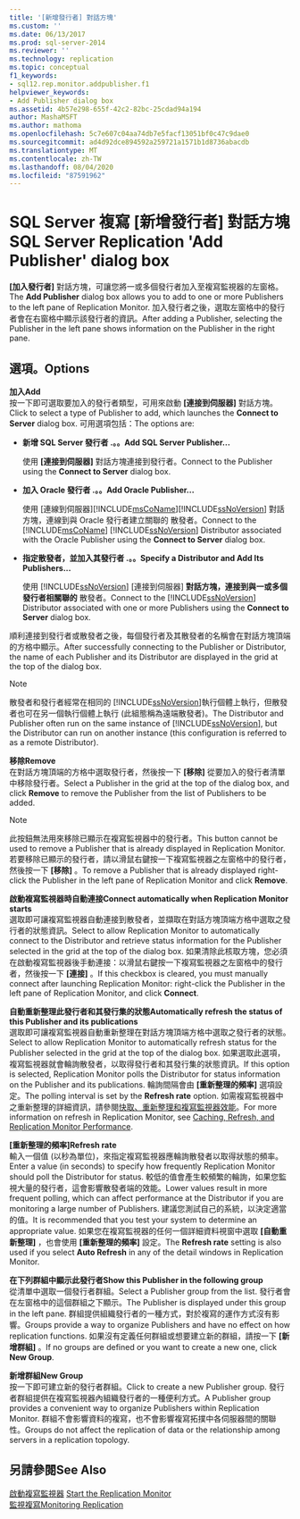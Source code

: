 ```yaml
---
title: '[新增發行者] 對話方塊'
ms.custom: ''
ms.date: 06/13/2017
ms.prod: sql-server-2014
ms.reviewer: ''
ms.technology: replication
ms.topic: conceptual
f1_keywords:
- sql12.rep.monitor.addpublisher.f1
helpviewer_keywords:
- Add Publisher dialog box
ms.assetid: 4b57e298-655f-42c2-82bc-25cdad94a194
author: MashaMSFT
ms.author: mathoma
ms.openlocfilehash: 5c7e607c04aa74db7e5facf13051bf0c47c9dae0
ms.sourcegitcommit: ad4d92dce894592a259721a1571b1d8736abacdb
ms.translationtype: MT
ms.contentlocale: zh-TW
ms.lasthandoff: 08/04/2020
ms.locfileid: "87591962"
---
```

# <a name="sql-server-replication-add-publisher-dialog-box"></a><span data-ttu-id="70bec-102">SQL Server 複寫 [新增發行者] 對話方塊</span><span class="sxs-lookup"><span data-stu-id="70bec-102">SQL Server Replication 'Add Publisher' dialog box</span></span> 
  <span data-ttu-id="70bec-103">**[加入發行者]** 對話方塊，可讓您將一或多個發行者加入至複寫監視器的左窗格。</span><span class="sxs-lookup"><span data-stu-id="70bec-103">The **Add Publisher** dialog box allows you to add to one or more Publishers to the left pane of Replication Monitor.</span></span> <span data-ttu-id="70bec-104">加入發行者之後，選取左窗格中的發行者會在右窗格中顯示該發行者的資訊。</span><span class="sxs-lookup"><span data-stu-id="70bec-104">After adding a Publisher, selecting the Publisher in the left pane shows information on the Publisher in the right pane.</span></span>  
  
## <a name="options"></a><span data-ttu-id="70bec-105">選項。</span><span class="sxs-lookup"><span data-stu-id="70bec-105">Options</span></span>  
 <span data-ttu-id="70bec-106">**加入**</span><span class="sxs-lookup"><span data-stu-id="70bec-106">**Add**</span></span>  
 <span data-ttu-id="70bec-107">按一下即可選取要加入的發行者類型，可用來啟動 **[連接到伺服器]** 對話方塊。</span><span class="sxs-lookup"><span data-stu-id="70bec-107">Click to select a type of Publisher to add, which launches the **Connect to Server** dialog box.</span></span> <span data-ttu-id="70bec-108">可用選項包括：</span><span class="sxs-lookup"><span data-stu-id="70bec-108">The options are:</span></span>  
  
-   <span data-ttu-id="70bec-109">**新增 SQL Server 發行者 .。。**</span><span class="sxs-lookup"><span data-stu-id="70bec-109">**Add SQL Server Publisher...**</span></span>  
  
     <span data-ttu-id="70bec-110">使用 **[連接到伺服器]** 對話方塊連接到發行者。</span><span class="sxs-lookup"><span data-stu-id="70bec-110">Connect to the Publisher using the **Connect to Server** dialog box.</span></span>  
  
-   <span data-ttu-id="70bec-111">**加入 Oracle 發行者 .。。**</span><span class="sxs-lookup"><span data-stu-id="70bec-111">**Add Oracle Publisher...**</span></span>  
  
     <span data-ttu-id="70bec-112">使用 [連線到伺服器][!INCLUDE[msCoName](../../includes/msconame-md.md)][!INCLUDE[ssNoVersion](../../includes/ssnoversion-md.md)] 對話方塊，連線到與 Oracle 發行者建立關聯的   散發者。</span><span class="sxs-lookup"><span data-stu-id="70bec-112">Connect to the [!INCLUDE[msCoName](../../includes/msconame-md.md)] [!INCLUDE[ssNoVersion](../../includes/ssnoversion-md.md)] Distributor associated with the Oracle Publisher using the **Connect to Server** dialog box.</span></span>  
  
-   <span data-ttu-id="70bec-113">**指定散發者，並加入其發行者 .。。**</span><span class="sxs-lookup"><span data-stu-id="70bec-113">**Specify a Distributor and Add Its Publishers...**</span></span>  
  
     <span data-ttu-id="70bec-114">使用 [!INCLUDE[ssNoVersion](../../includes/ssnoversion-md.md)] [連接到伺服器] **對話方塊，連接到與一或多個發行者相關聯的** 散發者。</span><span class="sxs-lookup"><span data-stu-id="70bec-114">Connect to the [!INCLUDE[ssNoVersion](../../includes/ssnoversion-md.md)] Distributor associated with one or more Publishers using the **Connect to Server** dialog box.</span></span>  
  
 <span data-ttu-id="70bec-115">順利連接到發行者或散發者之後，每個發行者及其散發者的名稱會在對話方塊頂端的方格中顯示。</span><span class="sxs-lookup"><span data-stu-id="70bec-115">After successfully connecting to the Publisher or Distributor, the name of each Publisher and its Distributor are displayed in the grid at the top of the dialog box.</span></span>  
  
> [!NOTE]  
>  <span data-ttu-id="70bec-116">散發者和發行者經常在相同的 [!INCLUDE[ssNoVersion](../../includes/ssnoversion-md.md)]執行個體上執行，但散發者也可在另一個執行個體上執行 (此組態稱為遠端散發者)。</span><span class="sxs-lookup"><span data-stu-id="70bec-116">The Distributor and Publisher often run on the same instance of [!INCLUDE[ssNoVersion](../../includes/ssnoversion-md.md)], but the Distributor can run on another instance (this configuration is referred to as a remote Distributor).</span></span>  
  
 <span data-ttu-id="70bec-117">**移除**</span><span class="sxs-lookup"><span data-stu-id="70bec-117">**Remove**</span></span>  
 <span data-ttu-id="70bec-118">在對話方塊頂端的方格中選取發行者，然後按一下 **[移除]** 從要加入的發行者清單中移除發行者。</span><span class="sxs-lookup"><span data-stu-id="70bec-118">Select a Publisher in the grid at the top of the dialog box, and click **Remove** to remove the Publisher from the list of Publishers to be added.</span></span>  
  
> [!NOTE]  
>  <span data-ttu-id="70bec-119">此按鈕無法用來移除已顯示在複寫監視器中的發行者。</span><span class="sxs-lookup"><span data-stu-id="70bec-119">This button cannot be used to remove a Publisher that is already displayed in Replication Monitor.</span></span> <span data-ttu-id="70bec-120">若要移除已顯示的發行者，請以滑鼠右鍵按一下複寫監視器之左窗格中的發行者，然後按一下 **[移除]** 。</span><span class="sxs-lookup"><span data-stu-id="70bec-120">To remove a Publisher that is already displayed right-click the Publisher in the left pane of Replication Monitor and click **Remove**.</span></span>  
  
 <span data-ttu-id="70bec-121">**啟動複寫監視器時自動連接**</span><span class="sxs-lookup"><span data-stu-id="70bec-121">**Connect automatically when Replication Monitor starts**</span></span>  
 <span data-ttu-id="70bec-122">選取即可讓複寫監視器自動連接到散發者，並擷取在對話方塊頂端方格中選取之發行者的狀態資訊。</span><span class="sxs-lookup"><span data-stu-id="70bec-122">Select to allow Replication Monitor to automatically connect to the Distributor and retrieve status information for the Publisher selected in the grid at the top of the dialog box.</span></span> <span data-ttu-id="70bec-123">如果清除此核取方塊，您必須在啟動複寫監視器後手動連接：以滑鼠右鍵按一下複寫監視器之左窗格中的發行者，然後按一下 **[連接]** 。</span><span class="sxs-lookup"><span data-stu-id="70bec-123">If this checkbox is cleared, you must manually connect after launching Replication Monitor: right-click the Publisher in the left pane of Replication Monitor, and click **Connect**.</span></span>  
  
 <span data-ttu-id="70bec-124">**自動重新整理此發行者和其發行集的狀態**</span><span class="sxs-lookup"><span data-stu-id="70bec-124">**Automatically refresh the status of this Publisher and its publications**</span></span>  
 <span data-ttu-id="70bec-125">選取即可讓複寫監視器自動重新整理在對話方塊頂端方格中選取之發行者的狀態。</span><span class="sxs-lookup"><span data-stu-id="70bec-125">Select to allow Replication Monitor to automatically refresh status for the Publisher selected in the grid at the top of the dialog box.</span></span> <span data-ttu-id="70bec-126">如果選取此選項，複寫監視器就會輪詢散發者，以取得發行者和其發行集的狀態資訊。</span><span class="sxs-lookup"><span data-stu-id="70bec-126">If this option is selected, Replication Monitor polls the Distributor for status information on the Publisher and its publications.</span></span> <span data-ttu-id="70bec-127">輪詢間隔會由 **[重新整理的頻率]** 選項設定。</span><span class="sxs-lookup"><span data-stu-id="70bec-127">The polling interval is set by the **Refresh rate** option.</span></span> <span data-ttu-id="70bec-128">如需複寫監視器中之重新整理的詳細資訊，請參閱[快取、重新整理和複寫監視器效能](monitor/caching-refresh-and-replication-monitor-performance.md)。</span><span class="sxs-lookup"><span data-stu-id="70bec-128">For more information on refresh in Replication Monitor, see [Caching, Refresh, and Replication Monitor Performance](monitor/caching-refresh-and-replication-monitor-performance.md).</span></span>  
  
 <span data-ttu-id="70bec-129">**[重新整理的頻率]**</span><span class="sxs-lookup"><span data-stu-id="70bec-129">**Refresh rate**</span></span>  
 <span data-ttu-id="70bec-130">輸入一個值 (以秒為單位)，來指定複寫監視器應輪詢散發者以取得狀態的頻率。</span><span class="sxs-lookup"><span data-stu-id="70bec-130">Enter a value (in seconds) to specify how frequently Replication Monitor should poll the Distributor for status.</span></span> <span data-ttu-id="70bec-131">較低的值會產生較頻繁的輪詢，如果您監視大量的發行者，這會影響散發者端的效能。</span><span class="sxs-lookup"><span data-stu-id="70bec-131">Lower values result in more frequent polling, which can affect performance at the Distributor if you are monitoring a large number of Publishers.</span></span> <span data-ttu-id="70bec-132">建議您測試自己的系統，以決定適當的值。</span><span class="sxs-lookup"><span data-stu-id="70bec-132">It is recommended that you test your system to determine an appropriate value.</span></span> <span data-ttu-id="70bec-133">如果您在複寫監視器的任何一個詳細資料視窗中選取 **[自動重新整理]** ，也會使用 **[重新整理的頻率]** 設定。</span><span class="sxs-lookup"><span data-stu-id="70bec-133">The **Refresh rate** setting is also used if you select **Auto Refresh** in any of the detail windows in Replication Monitor.</span></span>  
  
 <span data-ttu-id="70bec-134">**在下列群組中顯示此發行者**</span><span class="sxs-lookup"><span data-stu-id="70bec-134">**Show this Publisher in the following group**</span></span>  
 <span data-ttu-id="70bec-135">從清單中選取一個發行者群組。</span><span class="sxs-lookup"><span data-stu-id="70bec-135">Select a Publisher group from the list.</span></span> <span data-ttu-id="70bec-136">發行者會在左窗格中的這個群組之下顯示。</span><span class="sxs-lookup"><span data-stu-id="70bec-136">The Publisher is displayed under this group in the left pane.</span></span> <span data-ttu-id="70bec-137">群組提供組織發行者的一種方式，對於複寫的運作方式沒有影響。</span><span class="sxs-lookup"><span data-stu-id="70bec-137">Groups provide a way to organize Publishers and have no effect on how replication functions.</span></span> <span data-ttu-id="70bec-138">如果沒有定義任何群組或想要建立新的群組，請按一下 **[新增群組]** 。</span><span class="sxs-lookup"><span data-stu-id="70bec-138">If no groups are defined or you want to create a new one, click **New Group**.</span></span>  
  
 <span data-ttu-id="70bec-139">**新增群組**</span><span class="sxs-lookup"><span data-stu-id="70bec-139">**New Group**</span></span>  
 <span data-ttu-id="70bec-140">按一下即可建立新的發行者群組。</span><span class="sxs-lookup"><span data-stu-id="70bec-140">Click to create a new Publisher group.</span></span> <span data-ttu-id="70bec-141">發行者群組提供在複寫監視器內組織發行者的一種便利方式。</span><span class="sxs-lookup"><span data-stu-id="70bec-141">A Publisher group provides a convenient way to organize Publishers within Replication Monitor.</span></span> <span data-ttu-id="70bec-142">群組不會影響資料的複寫，也不會影響複寫拓撲中各伺服器間的關聯性。</span><span class="sxs-lookup"><span data-stu-id="70bec-142">Groups do not affect the replication of data or the relationship among servers in a replication topology.</span></span>  
  
## <a name="see-also"></a><span data-ttu-id="70bec-143">另請參閱</span><span class="sxs-lookup"><span data-stu-id="70bec-143">See Also</span></span>  
 <span data-ttu-id="70bec-144">[啟動複寫監視器](monitor/start-the-replication-monitor.md) </span><span class="sxs-lookup"><span data-stu-id="70bec-144">[Start the Replication Monitor](monitor/start-the-replication-monitor.md) </span></span>  
 [<span data-ttu-id="70bec-145">監視複寫</span><span class="sxs-lookup"><span data-stu-id="70bec-145">Monitoring Replication</span></span>](monitoring-replication.md)  
  
  
